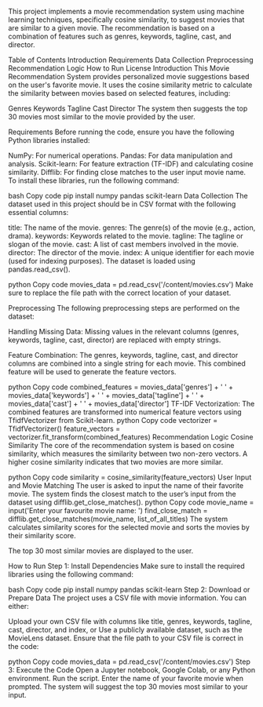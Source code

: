 This project implements a movie recommendation system using machine learning techniques, specifically cosine similarity, to suggest movies that are similar to a given movie. The recommendation is based on a combination of features such as genres, keywords, tagline, cast, and director.

Table of Contents
Introduction
Requirements
Data Collection
Preprocessing
Recommendation Logic
How to Run
License
Introduction
This Movie Recommendation System provides personalized movie suggestions based on the user's favorite movie. It uses the cosine similarity metric to calculate the similarity between movies based on selected features, including:

Genres
Keywords
Tagline
Cast
Director
The system then suggests the top 30 movies most similar to the movie provided by the user.

Requirements
Before running the code, ensure you have the following Python libraries installed:

NumPy: For numerical operations.
Pandas: For data manipulation and analysis.
Scikit-learn: For feature extraction (TF-IDF) and calculating cosine similarity.
Difflib: For finding close matches to the user input movie name.
To install these libraries, run the following command:

bash
Copy code
pip install numpy pandas scikit-learn
Data Collection
The dataset used in this project should be in CSV format with the following essential columns:

title: The name of the movie.
genres: The genre(s) of the movie (e.g., action, drama).
keywords: Keywords related to the movie.
tagline: The tagline or slogan of the movie.
cast: A list of cast members involved in the movie.
director: The director of the movie.
index: A unique identifier for each movie (used for indexing purposes).
The dataset is loaded using pandas.read_csv().

python
Copy code
movies_data = pd.read_csv('/content/movies.csv')
Make sure to replace the file path with the correct location of your dataset.

Preprocessing
The following preprocessing steps are performed on the dataset:

Handling Missing Data: Missing values in the relevant columns (genres, keywords, tagline, cast, director) are replaced with empty strings.

Feature Combination: The genres, keywords, tagline, cast, and director columns are combined into a single string for each movie. This combined feature will be used to generate the feature vectors.

python
Copy code
combined_features = movies_data['genres'] + ' ' + movies_data['keywords'] + ' ' + movies_data['tagline'] + ' ' + movies_data['cast'] + ' ' + movies_data['director']
TF-IDF Vectorization: The combined features are transformed into numerical feature vectors using TfidfVectorizer from Scikit-learn.
python
Copy code
vectorizer = TfidfVectorizer()
feature_vectors = vectorizer.fit_transform(combined_features)
Recommendation Logic
Cosine Similarity
The core of the recommendation system is based on cosine similarity, which measures the similarity between two non-zero vectors. A higher cosine similarity indicates that two movies are more similar.

python
Copy code
similarity = cosine_similarity(feature_vectors)
User Input and Movie Matching
The user is asked to input the name of their favorite movie.
The system finds the closest match to the user’s input from the dataset using difflib.get_close_matches().
python
Copy code
movie_name = input('Enter your favourite movie name: ')
find_close_match = difflib.get_close_matches(movie_name, list_of_all_titles)
The system calculates similarity scores for the selected movie and sorts the movies by their similarity score.

The top 30 most similar movies are displayed to the user.

How to Run
Step 1: Install Dependencies
Make sure to install the required libraries using the following command:

bash
Copy code
pip install numpy pandas scikit-learn
Step 2: Download or Prepare Data
The project uses a CSV file with movie information. You can either:

Upload your own CSV file with columns like title, genres, keywords, tagline, cast, director, and index, or
Use a publicly available dataset, such as the MovieLens dataset.
Ensure that the file path to your CSV file is correct in the code:

python
Copy code
movies_data = pd.read_csv('/content/movies.csv')
Step 3: Execute the Code
Open a Jupyter notebook, Google Colab, or any Python environment.
Run the script.
Enter the name of your favorite movie when prompted.
The system will suggest the top 30 movies most similar to your input.
